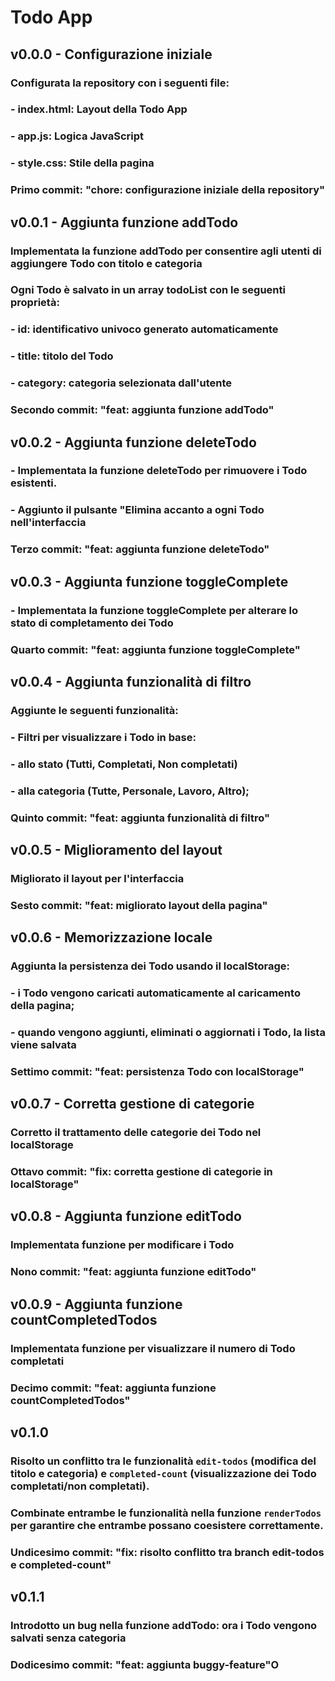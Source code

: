 # Todo App

## v0.0.0 - Configurazione iniziale
### Configurata la repository con i seguenti file:
### - index.html: Layout della Todo App
### - app.js: Logica JavaScript
### - style.css: Stile della pagina
### Primo commit: "chore: configurazione iniziale della repository"

## v0.0.1 - Aggiunta funzione addTodo
### Implementata la funzione addTodo per consentire agli utenti di aggiungere Todo con titolo e categoria
### Ogni Todo è salvato in un array todoList con le seguenti proprietà:
### - id: identificativo univoco generato automaticamente
### - title: titolo del Todo
### - category: categoria selezionata dall'utente
### Secondo commit: "feat: aggiunta funzione addTodo"

## v0.0.2 - Aggiunta funzione deleteTodo
### - Implementata la funzione deleteTodo per rimuovere i Todo esistenti.
### - Aggiunto il pulsante "Elimina accanto a ogni Todo nell'interfaccia
### Terzo commit: "feat: aggiunta funzione deleteTodo"

## v0.0.3 - Aggiunta funzione toggleComplete
### - Implementata la funzione toggleComplete per alterare lo stato di completamento dei Todo
### Quarto commit: "feat: aggiunta funzione toggleComplete"

## v0.0.4 - Aggiunta funzionalità di filtro
### Aggiunte le seguenti funzionalità:
### - Filtri per visualizzare i Todo in base:
###     - allo stato (Tutti, Completati, Non completati) 
###     - alla categoria (Tutte, Personale, Lavoro, Altro);
### Quinto commit: "feat: aggiunta funzionalità di filtro"

## v0.0.5 - Miglioramento del layout
### Migliorato il layout per l'interfaccia
### Sesto commit: "feat: migliorato layout della pagina"

## v0.0.6 - Memorizzazione locale
### Aggiunta la persistenza dei Todo usando il localStorage:
### - i Todo vengono caricati automaticamente al caricamento della pagina;
### - quando vengono aggiunti, eliminati o aggiornati i Todo, la lista viene salvata
### Settimo commit: "feat: persistenza Todo con localStorage"

## v0.0.7 - Corretta gestione di categorie
### Corretto il trattamento delle categorie dei Todo nel localStorage
### Ottavo commit: "fix: corretta gestione di categorie in localStorage"

## v0.0.8 - Aggiunta funzione editTodo
### Implementata funzione per modificare i Todo
### Nono commit: "feat: aggiunta funzione editTodo"

## v0.0.9 - Aggiunta funzione countCompletedTodos
### Implementata funzione per visualizzare il numero di Todo completati
### Decimo commit: "feat: aggiunta funzione countCompletedTodos"

## v0.1.0
### Risolto un conflitto tra le funzionalità `edit-todos` (modifica del titolo e categoria) e `completed-count` (visualizzazione dei Todo completati/non completati).
### Combinate entrambe le funzionalità nella funzione `renderTodos` per garantire che entrambe possano coesistere correttamente.
### Undicesimo commit: "fix: risolto conflitto tra branch edit-todos e completed-count"

## v0.1.1
### Introdotto un bug nella funzione addTodo: ora i Todo vengono salvati senza categoria
### Dodicesimo commit: "feat: aggiunta buggy-feature"O

